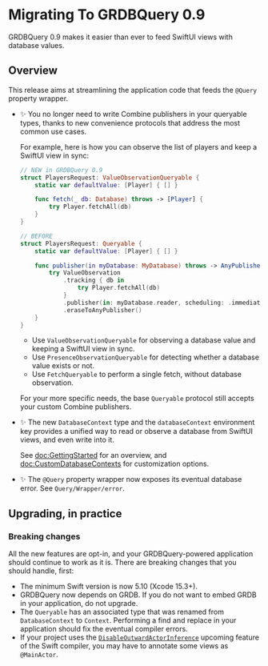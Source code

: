 # Migrating To GRDBQuery 0.9

GRDBQuery 0.9 makes it easier than ever to feed SwiftUI views with database values.

## Overview

This release aims at streamlining the application code that feeds the `@Query` property wrapper.

- ✨ You no longer need to write Combine publishers in your queryable types, thanks to new convenience protocols that address the most common use cases.

    For example, here is how you can observe the list of players and keep a SwiftUI view in sync:
    
    ```swift
    // NEW in GRDBQuery 0.9
    struct PlayersRequest: ValueObservationQueryable {
        static var defaultValue: [Player] { [] }
    
        func fetch(_ db: Database) throws -> [Player] {
            try Player.fetchAll(db)
        }
    }

    // BEFORE
    struct PlayersRequest: Queryable {
        static var defaultValue: [Player] { [] }
    
        func publisher(in myDatabase: MyDatabase) throws -> AnyPublisher<[Player], Error> {
            try ValueObservation
                .tracking { db in
                    try Player.fetchAll(db)
                }
                .publisher(in: myDatabase.reader, scheduling: .immediate)
                .eraseToAnyPublisher()
        }
    }
    ```
    
    - Use ``ValueObservationQueryable`` for observing a database value and keeping a SwiftUI view in sync.
    - Use ``PresenceObservationQueryable`` for detecting whether a database value exists or not.
    - Use ``FetchQueryable`` to perform a single fetch, without database observation.

    For your more specific needs, the base `Queryable` protocol still accepts your custom Combine publishers.  

- ✨ The new ``DatabaseContext`` type and the `databaseContext` environment key provides a unified way to read or observe a database from SwiftUI views, and even write into it.    

    See <doc:GettingStarted> for an overview, and <doc:CustomDatabaseContexts> for customization options.

- ✨ The `@Query` property wrapper now exposes its eventual database error. See ``Query/Wrapper/error``.

## Upgrading, in practice  

### Breaking changes

All the new features are opt-in, and your GRDBQuery-powered application should continue to work as it is. There are breaking changes that you should handle, first:

- The minimum Swift version is now 5.10 (Xcode 15.3+).
- GRDBQuery now depends on GRDB. If you do not want to embed GRDB in your application, do not upgrade.
- The `Queryable` has an associated type that was renamed from `DatabaseContext` to `Context`. Performing a find and replace in your application should fix the eventual compiler errors.
- If your project uses the [`DisableOutwardActorInference`](https://github.com/apple/swift-evolution/blob/main/proposals/0401-remove-property-wrapper-isolation.md) upcoming feature of the Swift compiler, you may have to annotate some views as `@MainActor`.

